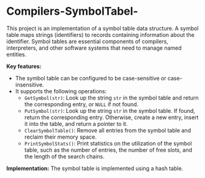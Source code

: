 ﻿# Compilers-SymbolTabel-

This project is an implementation of a symbol table data structure. A symbol table maps strings (identifiers) to records containing information about the identifier. Symbol tables are essential components of compilers, interpreters, and other software systems that need to manage named entities.

**Key features:**

* The symbol table can be configured to be case-sensitive or case-insensitive.
* It supports the following operations:
    * `GetSymbol(str)`: Look up the string `str` in the symbol table and return the corresponding entry, or `NULL` if not found.
    * `PutSymbol(str)`: Look up the string `str` in the symbol table. If found, return the corresponding entry. Otherwise, create a new entry, insert it into the table, and return a pointer to it.
    * `ClearSymbolTable()`: Remove all entries from the symbol table and reclaim their memory space.
    * `PrintSymbolStats()`: Print statistics on the utilization of the symbol table, such as the number of entries, the number of free slots, and the length of the search chains.

**Implementation:**
The symbol table is implemented using a hash table.
